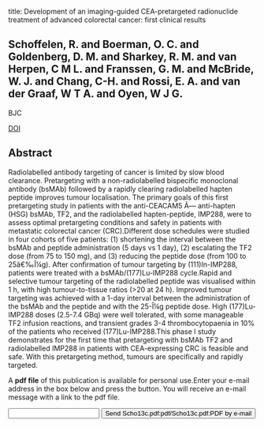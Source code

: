 title: Development of an imaging-guided CEA-pretargeted radionuclide treatment of advanced colorectal cancer: first clinical results

## Schoffelen, R. and Boerman, O. C. and Goldenberg, D. M. and Sharkey, R. M. and van Herpen, C M L. and Franssen, G. M. and McBride, W. J. and Chang, C-H. and Rossi, E. A. and van der Graaf, W T A. and Oyen, W J G.
BJC

<a href="https://doi.org/10.1038/bjc.2013.376">DOI</a>

## Abstract
Radiolabelled antibody targeting of cancer is limited by slow blood clearance. Pretargeting with a non-radiolabelled bispecific monoclonal antibody (bsMAb) followed by a rapidly clearing radiolabelled hapten peptide improves tumour localisation. The primary goals of this first pretargeting study in patients with the anti-CEACAM5 Ã— anti-hapten (HSG) bsMAb, TF2, and the radiolabelled hapten-peptide, IMP288, were to assess optimal pretargeting conditions and safety in patients with metastatic colorectal cancer (CRC).Different dose schedules were studied in four cohorts of five patients: (1) shortening the interval between the bsMAb and peptide administration (5 days vs 1 day), (2) escalating the TF2 dose (from 75 to 150 mg), and (3) reducing the peptide dose (from 100 to 25â€‰Î¼g). After confirmation of tumour targeting by (111)In-IMP288, patients were treated with a bsMAb/(177)Lu-IMP288 cycle.Rapid and selective tumour targeting of the radiolabelled peptide was visualised within 1 h, with high tumour-to-tissue ratios (>20 at 24 h). Improved tumour targeting was achieved with a 1-day interval between the administration of the bsMAb and the peptide and with the 25-Î¼g peptide dose. High (177)Lu-IMP288 doses (2.5-7.4 GBq) were well tolerated, with some manageable TF2 infusion reactions, and transient grades 3-4 thrombocytopaenia in 10% of the patients who received (177)Lu-IMP288.This phase I study demonstrates for the first time that pretargeting with bsMAb TF2 and radiolabelled IMP288 in patients with CEA-expressing CRC is feasible and safe. With this pretargeting method, tumours are specifically and rapidly targeted.

A <b>pdf file</b> of this publication is available for personal use.Enter your e-mail address in the box below and press the button. You will receive an e-mail message with a link to the pdf file.
<form action="sender.php">  <input type="text" name="email">  <input type="submit" value="Send Scho13c.pdf:pdf/Scho13c.pdf:PDF by e-mail"></form>